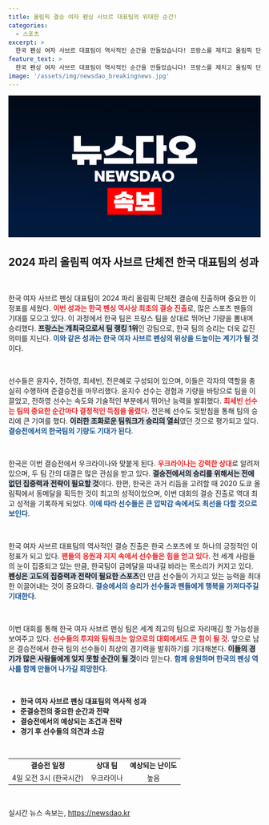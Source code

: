 ```yaml
---
title: 올림픽 결승 여자 펜싱 사브르 대표팀의 위대한 순간!
categories:
  - 스포츠
excerpt: >
  한국 펜싱 여자 사브르 대표팀이 역사적인 순간을 만들었습니다! 프랑스를 제치고 올림픽 단체전 결승에 진출, 금메달 도전은 이제 시작입니다. 팬들의 응원 속, 4일 우크라이나와의 대결을 주목하세요!
feature_text: >
  한국 펜싱 여자 사브르 대표팀이 역사적인 순간을 만들었습니다! 프랑스를 제치고 올림픽 단체전 결승에 진출, 금메달 도전은 이제 시작입니다. 팬들의 응원 속, 4일 우크라이나와의 대결을 주목하세요!
image: '/assets/img/newsdao_breakingnews.jpg'
---
```


<p><img src="/assets/img/newsdao_breakingnews.jpg" alt="bookingtag 속보" /></p>

<h2 data-ke-size="size26">2024 파리 올림픽 여자 사브르 단체전 한국 대표팀의 성과</h2>

<p data-ke-size="size16">&nbsp;</p> 

<p>한국 여자 사브르 펜싱 대표팀이 2024 파리 올림픽 단체전 결승에 진출하며 중요한 이정표를 세웠다. <b><span style="color: #ee2323;">이번 성과는 한국 펜싱 역사상 최초의 결승 진출</span></b>로, 많은 스포츠 팬들의 기대를 모으고 있다. 이 과정에서 한국 팀은 프랑스 팀을 상대로 뛰어난 기량을 뽐내며 승리했다. <b><span style="background-color: #21538527;">프랑스는 개최국으로서 팀 랭킹 1위</span></b>인 강팀으로, 한국 팀의 승리는 더욱 값진 의미를 지닌다. <b><span style="color: #1a5490;">이와 같은 성과는 한국 여자 사브르 펜싱의 위상을 드높이는 계기가 될 것</span></b>이다.</p>

<p data-ke-size="size16">&nbsp;</p>

<p>선수들은 윤지수, 전하영, 최세빈, 전은혜로 구성되어 있으며, 이들은 각자의 역할을 충실히 수행하며 준결승전을 마무리했다. 윤지수 선수는 경험과 기량을 바탕으로 팀을 이끌었고, 전하영 선수는 속도와 기술적인 부분에서 뛰어난 능력을 발휘했다. <b><span style="color: #ee2323;">최세빈 선수는 팀의 중요한 순간마다 결정적인 득점을 올렸다</span></b>. 전은혜 선수도 뒷받침을 통해 팀의 승리에 큰 기여를 했다. <b><span style="background-color: #21538527;">이러한 조화로운 팀워크가 승리의 열쇠</span></b>였던 것으로 평가되고 있다. <b><span style="color: #1a5490;">결승전에서의 한국팀의 기량도 기대가 된다</span></b>.</p>

<p data-ke-size="size16">&nbsp;</p>

<p>한국은 이번 결승전에서 우크라이나와 맞붙게 된다. <b><span style="color: #ee2323;">우크라이나는 강력한 상대</span></b>로 알려져 있으며, 두 팀 간의 대결은 많은 관심을 받고 있다. <b><span style="background-color: #21538527;">결승전에서의 승리를 위해서는 전에 없던 집중력과 전략이 필요할 것</span></b>이다. 한편, 한국은 과거 리듬을 고려할 때 2020 도쿄 올림픽에서 동메달을 획득한 것이 최고의 성적이었으며, 이번 대회의 결승 진출로 역대 최고 성적을 기록하게 되었다. <b><span style="color: #1a5490;">이에 따라 선수들은 큰 압박감 속에서도 최선을 다할 것으로 보인다</span></b>.</p>

<p data-ke-size="size16">&nbsp;</p>

<p>한국 여자 사브르 대표팀의 역사적인 결승 진출은 한국 스포츠에 또 하나의 긍정적인 이정표가 되고 있다. <b><span style="color: #ee2323;">팬들의 응원과 지지 속에서 선수들은 힘을 얻고 있다</span></b>. 전 세계 사람들의 눈이 집중되고 있는 만큼, 한국팀이 금메달을 따내길 바라는 목소리가 커지고 있다. <b><span style="background-color: #21538527;">펜싱은 고도의 집중력과 전략이 필요한 스포츠</span></b>인 만큼 선수들이 가지고 있는 능력을 최대한 이끌어내는 것이 중요하다. <b><span style="color: #1a5490;">결승에서의 승리가 선수들과 팬들에게 행복을 가져다주길 기대한다</span></b>.</p>

<p data-ke-size="size16">&nbsp;</p>

<p>이번 대회를 통해 한국 여자 사브르 펜싱 팀은 세계 최고의 팀으로 자리매김 할 가능성을 보여주고 있다. <b><span style="color: #ee2323;">선수들의 투지와 팀워크는 앞으로의 대회에서도 큰 힘이 될 것</span></b>. 앞으로 남은 결승전에서 한국 팀의 선수들이 최상의 경기력을 발휘하기를 기대해본다. <b><span style="background-color: #21538527;">이들의 경기가 많은 사람들에게 잊지 못할 순간이 될 것</span></b>이라 믿는다. <b><span style="color: #1a5490;">함께 응원하며 한국의 펜싱 역사를 함께 만들어 나가길 희망한다</span></b>.</p>

<p data-ke-size="size16">&nbsp;</p> 

<ul>
  <li><b>한국 여자 사브르 펜싱 대표팀의 역사적 성과</b></li>
  <li><b>준결승전의 중요한 순간과 전략</b></li>
  <li><b>결승전에서의 예상되는 조건과 전략</b></li>
  <li><b>경기 후 선수들의 의견과 소감</b></li>
</ul>

<p data-ke-size="size16">&nbsp;</p>

<table style="width: 100%; border-collapse: collapse;">
  <tr>
    <td style="text-align: center; height: 17px;"><b>결승전 일정</b></td>
    <td style="text-align: center; height: 17px;"><b>상대 팀</b></td>
    <td style="text-align: center; height: 17px;"><b>예상되는 난이도</b></td>
  </tr>
  <tr>
    <td style="text-align: center; height: 17px;">4일 오전 3시 (한국시간)</td>
    <td style="text-align: center; height: 17px;">우크라이나</td>
    <td style="text-align: center; height: 17px;">높음</td>
  </tr>
</table>

<p data-ke-size="size16">&nbsp;</p>
실시간 뉴스 속보는, <a href="https://newsdao.kr" rel="dofollow">https://newsdao.kr</a>



